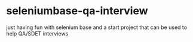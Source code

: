 # seleniumbase-qa-interview
just having fun with selenium base and a start project that can be used to help QA/SDET interviews
